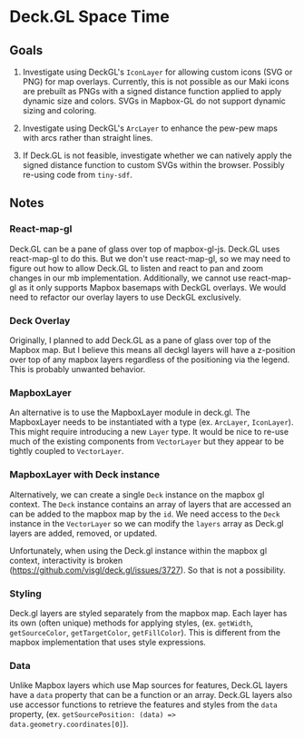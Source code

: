 # Deck.GL Space Time

## Goals

1. Investigate using DeckGL's `IconLayer` for allowing custom icons (SVG or PNG) for map overlays. Currently, this is not possible as our Maki icons are prebuilt as PNGs with a signed distance function applied to apply dynamic size and colors. SVGs in Mapbox-GL do not support dynamic sizing and coloring.

2. Investigate using DeckGL's `ArcLayer` to enhance the pew-pew maps with arcs rather than straight lines. 

3. If Deck.GL is not feasible, investigate whether we can natively apply the signed distance function to custom SVGs within the browser. Possibly re-using code from `tiny-sdf`.

## Notes

### React-map-gl
Deck.GL can be a pane of glass over top of mapbox-gl-js. Deck.GL uses react-map-gl to do this. But we don't use react-map-gl, so we may need to figure out how to allow Deck.GL to listen and react to pan and zoom changes in our mb implementation. Additionally, we cannot use react-map-gl as it only supports Mapbox basemaps with DeckGL overlays. We would need to refactor our overlay layers to use DeckGL exclusively.

### Deck Overlay
Originally, I planned to add Deck.GL as a pane of glass over top of the Mapbox map. But I believe this means all deckgl layers will have a z-position over top of any mapbox layers regardless of the positioning via the legend. This is probably unwanted behavior.

### MapboxLayer
An alternative is to use the MapboxLayer module in deck.gl. The MapboxLayer needs to be instantiated with a type (ex. `ArcLayer`, `IconLayer`). This might require introducing a new `Layer` type. It would be nice to re-use much of the existing components from `VectorLayer` but they appear to be tightly coupled to `VectorLayer`. 


### MapboxLayer with Deck instance
Alternatively, we can create a single `Deck` instance on the mapbox gl context. The `Deck` instance contains an array of layers that are accessed an can be added to the mapbox map by the `id`. We need access to the `Deck` instance in the `VectorLayer` so we can modify the `layers` array as Deck.gl layers are added, removed, or updated.

Unfortunately, when using the Deck.gl instance within the mapbox gl context, interactivity is broken (https://github.com/visgl/deck.gl/issues/3727). So that is not a possibility.

### Styling
Deck.gl layers are styled separately from the mapbox map. Each layer has its own (often unique) methods for applying styles, (ex. `getWidth`, `getSourceColor`, `getTargetColor`, `getFillColor`). This is different from the mapbox implementation that uses style expressions. 

### Data
Unlike Mapbox layers which use Map sources for features, Deck.GL layers have a `data` property that can be a function or an array. Deck.GL layers also use accessor functions to retrieve the features and styles from the `data` property, (ex. `getSourcePosition: (data) => data.geometry.coordinates[0]`). 

